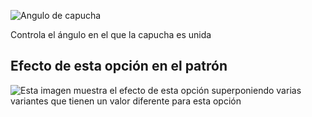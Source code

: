 ![Angulo de capucha](./hoodangle.svg)

Controla el ángulo en el que la capucha es unida

## Efecto de esta opción en el patrón

![Esta imagen muestra el efecto de esta opción superponiendo varias variantes que tienen un valor diferente para esta opción](huey_hoodangle_sample.svg "Efecto de esta opción en el patrón")
